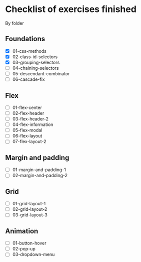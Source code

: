 # Checklist of exercises finished

By folder

## Foundations

- [x] 01-css-methods
- [x] 02-class-id-selectors
- [x] 03-grouping-selectors
- [ ] 04-chaining-selectors
- [ ] 05-descendant-combinator
- [ ] 06-cascade-fix

## Flex

- [ ] 01-flex-center
- [ ] 02-flex-header
- [ ] 03-flex-header-2
- [ ] 04-flex-information
- [ ] 05-flex-modal
- [ ] 06-flex-layout
- [ ] 07-flex-layout-2

## Margin and padding

- [ ] 01-margin-and-padding-1
- [ ] 02-margin-and-padding-2

## Grid

- [ ] 01-grid-layout-1
- [ ] 02-grid-layout-2
- [ ] 03-grid-layout-3

## Animation

- [ ] 01-button-hover
- [ ] 02-pop-up
- [ ] 03-dropdown-menu
